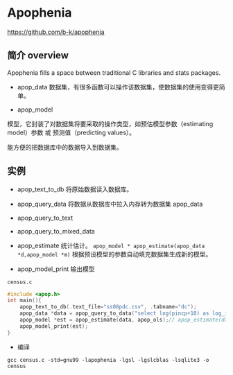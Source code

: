 # Apophenia

https://github.com/b-k/apophenia

## 简介 overview

Apophenia fills a space between traditional C libraries and stats packages.

* apop_data
数据集，有很多函数可以操作该数据集，使数据集的使用变得更简单。

* apop_model

模型，它封装了对数据集将要采取的操作类型，如预估模型参数（estimating model）参数 或 预测值（predicting values）。

能方便的把数据库中的数据导入到数据集。

## 实例

* apop_text_to_db
将原始数据读入数据库。

* apop_query_data
将数据从数据库中拉入内存转为数据集 apop_data

* apop_query_to_text
* apop_query_to_mixed_data

* apop_estimate
统计估计。
`apop_model * apop_estimate(apop_data *d,apop_model *m)`
根据预设模型的参数自动填充数据集生成新的模型。

* apop_model_print
输出模型

`census.c`
```C
#include <apop.h>
int main(){
    apop_text_to_db(.text_file="ss08pdc.csv", .tabname="dc");
    apop_data *data = apop_query_to_data("select log(pincp+10) as log_income, agep, sex from dc where agep+ pincp+sex is not null and pincp>=0");
    apop_model *est = apop_estimate(data, apop_ols);// apop_estimate(data, apop_probit);
    apop_model_print(est);
}
```

* 编译

```shell
gcc census.c -std=gnu99 -lapophenia -lgsl -lgslcblas -lsqlite3 -o census
```
